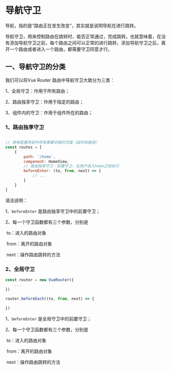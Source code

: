 # 导航守卫

导航，指的是“路由正在发生改变”，其实就是说明导航在进行跳转。

导航守卫，用来控制路由在跳转时，能否正常通过，完成跳转。也就意味着，在没有添加导航守卫之前，每个路由之间可以正常的进行跳转，添加导航守卫之后，离开一个路由或者进入一个路由，都需要守卫同意才行。

## 一、导航守卫的分类

我们可以将Vue Router 路由中导航守卫大致分为三类：

1、全局守卫：作用于所有路由；

2、路由独享守卫：作用于指定的路由；

3、组件内的守卫：作用于组件所在的路由；

### 1、路由独享守卫

```js

// 用来配置项目中所有需要切换的页面（组件和路径）
const routes = [
    {
        path: '/home',
        component: HomeView,
        // 路由独享守卫：前置守卫，在用户进入home之前执行
        beforeEnter: (to, from, next) => {
            // ...
        }
    }
]
```

语法说明：

1、`beforeEnter` 是路由独享守卫中的前置守卫；

2、每一个守卫函数都有三个参数，分别是

​	to：进入的路由对象

​	from：离开的路由对象

​	next：操作路由跳转的方法

### 2、全局守卫

```js
const router = new VueRouter({
    ...
})
    
router.beforeEach((to, from, next) => {
    
})
```

1、`beforeEnter` 是全局守卫中的前置守卫；

2、每一个守卫函数都有三个参数，分别是

​	to：进入的路由对象

​	from：离开的路由对象

​	next：操作路由跳转的方法

